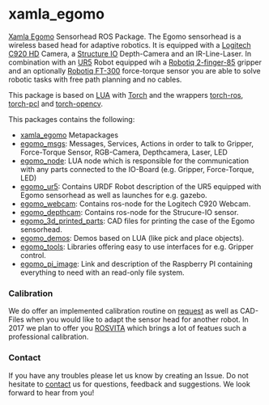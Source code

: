 # xamla_egomo
[Xamla Egomo](http://xamla.com/en/egomo/index.html) Sensorhead ROS Package. The Egomo sensorhead is a wireless based head for adaptive robotics. It is equipped with a [Logitech C920 HD](http://www.logitech.com/en-us/product/hd-pro-webcam-c920) Camera, a [Structure IO](http://structure.io/) Depth-Camera and an IR-Line-Laser. In combination with an [UR5](http://www.universal-robots.com/products/ur5-robot/) Robot equipped wih a [Robotiq 2-finger-85](http://robotiq.com/products/adaptive-robot-gripper/universal-robots-bundle/) gripper and an optionally [Robotiq FT-300](http://robotiq.com/force-torque-sensor-kit-universal-robots/) force-torque sensor you are able to solve robotic tasks with free path planning and no cables. 

This package is based on [LUA](https://www.lua.org/) with [Torch](https://github.com/torch) and the wrappers
[torch-ros](https://github.com/Xamla/torch-ros),  [torch-pcl](https://github.com/Xamla/torch-pcl)  and [torch-opencv](https://github.com/VisionLabs/torch-opencv).

This packages contains the following:

  * [xamla_egomo](https://github.com/Xamla/xamla_egomo/tree/master/xamla_egomo) Metapackages
  * [egomo_msgs](https://github.com/Xamla/xamla_egomo/tree/master/egomo_msgs): Messages, Services, Actions in order to talk to Gripper, Force-Torque Sensor, RGB-Camera, Depthcamera, Laser, LED
  * [egomo_node](https://github.com/Xamla/xamla_egomo/tree/master/egomo_node): LUA node which is responsible for the communication with any parts connected to the IO-Board (e.g. Gripper, Force-Torque, LED)
  * [egomo_ur5](https://github.com/Xamla/xamla_egomo/tree/master/egomo_ur5): Contains URDF Robot description of the UR5 equipped with Egomo sensorhead as well as launches for e.g. gazebo.
  * [egomo_webcam](https://github.com/Xamla/xamla_egomo/egomo_webcam): Contains ros-node for the Logitech C920 Webcam.
  * [egomo_depthcam](https://github.com/Xamla/xamla_egomo/egomo_depthcam): Contains ros-node for the Strucure-IO sensor.
  * [egomo_3d_printed_parts](https://github.com/Xamla/xamla_egomo/tree/master/egomo_3d_printed_parts): CAD files for printing the case of the Egomo sensorhead.
  * [egomo_demos](https://github.com/Xamla/xamla_egomo/egomo_demos): Demos based on LUA (like pick and place objects).
  * [egomo_tools](https://github.com/Xamla/xamla_egomo/egomo_tools): Libraries offering easy to use interfaces for e.g. Gripper control.
  * [egomo_pi_image](https://github.com/Xamla/xamla_egomo/egomo_pi_image): Link and description of the Raspberry PI containing everything to need with an read-only file system.

### Calibration ###

We do offer an implemented calibration routine on [request](http://xamla.com/en/contact/index.html) as well as CAD-Files when you would like to adapt the sensor head for another robot. In 2017 we plan to offer you [ROSVITA](http://xamla.com/en/rosvita/index.html) which brings a lot of featues such a professional calibration.

### Contact ###

If you have any troubles please let us know by creating an Issue. Do not hesitate to [contact](http://xamla.com/en/contact/index.html) us for questions, feedback and
suggestions. We look forward to hear from you!
